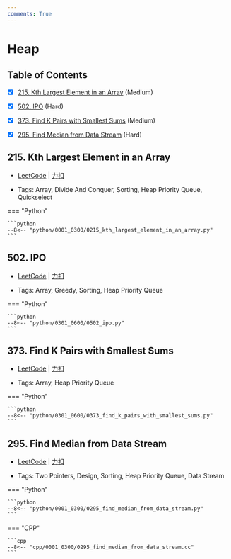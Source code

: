```yaml
---
comments: True
---
```


# Heap

## Table of Contents

- [x] [215. Kth Largest Element in an Array](#215-kth-largest-element-in-an-array) (Medium)
- [x] [502. IPO](#502-ipo) (Hard)
- [x] [373. Find K Pairs with Smallest Sums](#373-find-k-pairs-with-smallest-sums) (Medium)
- [x] [295. Find Median from Data Stream](#295-find-median-from-data-stream) (Hard)


## 215. Kth Largest Element in an Array

-    [LeetCode](https://leetcode.com/problems/kth-largest-element-in-an-array/) | [力扣](https://leetcode.cn/problems/kth-largest-element-in-an-array/)

-   Tags: Array, Divide And Conquer, Sorting, Heap Priority Queue, Quickselect

=== "Python"

    ```python
    --8<-- "python/0001_0300/0215_kth_largest_element_in_an_array.py"
    ```



## 502. IPO

-    [LeetCode](https://leetcode.com/problems/ipo/) | [力扣](https://leetcode.cn/problems/ipo/)

-   Tags: Array, Greedy, Sorting, Heap Priority Queue

=== "Python"

    ```python
    --8<-- "python/0301_0600/0502_ipo.py"
    ```



## 373. Find K Pairs with Smallest Sums

-    [LeetCode](https://leetcode.com/problems/find-k-pairs-with-smallest-sums/) | [力扣](https://leetcode.cn/problems/find-k-pairs-with-smallest-sums/)

-   Tags: Array, Heap Priority Queue

=== "Python"

    ```python
    --8<-- "python/0301_0600/0373_find_k_pairs_with_smallest_sums.py"
    ```



## 295. Find Median from Data Stream

-    [LeetCode](https://leetcode.com/problems/find-median-from-data-stream/) | [力扣](https://leetcode.cn/problems/find-median-from-data-stream/)

-   Tags: Two Pointers, Design, Sorting, Heap Priority Queue, Data Stream

=== "Python"

    ```python
    --8<-- "python/0001_0300/0295_find_median_from_data_stream.py"
    ```

=== "CPP"

    ```cpp
    --8<-- "cpp/0001_0300/0295_find_median_from_data_stream.cc"
    ```



